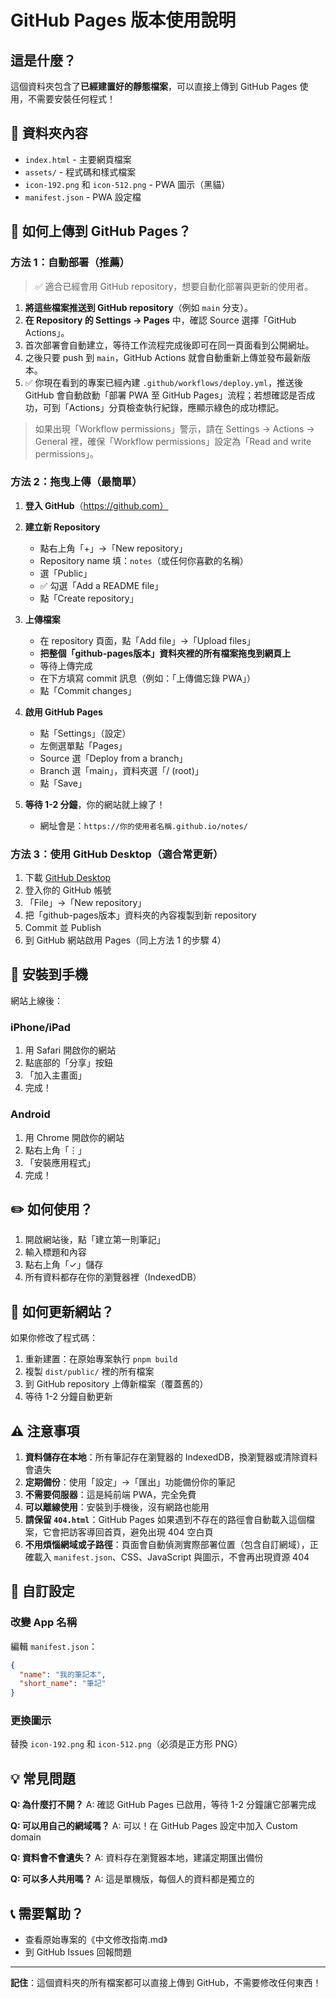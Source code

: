 # GitHub Pages 版本使用說明

## 這是什麼？

這個資料夾包含了**已經建置好的靜態檔案**，可以直接上傳到 GitHub Pages 使用，不需要安裝任何程式！

## 📁 資料夾內容

- `index.html` - 主要網頁檔案
- `assets/` - 程式碼和樣式檔案
- `icon-192.png` 和 `icon-512.png` - PWA 圖示（黑貓）
- `manifest.json` - PWA 設定檔

## 🚀 如何上傳到 GitHub Pages？

### 方法 1：自動部署（推薦）

> ✅ 適合已經會用 GitHub repository，想要自動化部署與更新的使用者。

1. **將這些檔案推送到 GitHub repository**（例如 `main` 分支）。
2. **在 Repository 的 Settings → Pages** 中，確認 Source 選擇「GitHub Actions」。
3. 首次部署會自動建立，等待工作流程完成後即可在同一頁面看到公開網址。
4. 之後只要 push 到 `main`，GitHub Actions 就會自動重新上傳並發布最新版本。
5. ✅ 你現在看到的專案已經內建 `.github/workflows/deploy.yml`，推送後 GitHub 會自動啟動「部署 PWA 至 GitHub Pages」流程；若想確認是否成功，可到「Actions」分頁檢查執行紀錄，應顯示綠色的成功標記。

> 如果出現「Workflow permissions」警示，請在 Settings → Actions → General 裡，確保「Workflow permissions」設定為「Read and write permissions」。

### 方法 2：拖曳上傳（最簡單）

1. **登入 GitHub**（https://github.com）

2. **建立新 Repository**
   - 點右上角「+」→「New repository」
   - Repository name 填：`notes`（或任何你喜歡的名稱）
   - 選「Public」
   - ✅ 勾選「Add a README file」
   - 點「Create repository」

3. **上傳檔案**
   - 在 repository 頁面，點「Add file」→「Upload files」
   - **把整個「github-pages版本」資料夾裡的所有檔案拖曳到網頁上**
   - 等待上傳完成
   - 在下方填寫 commit 訊息（例如：「上傳備忘錄 PWA」）
   - 點「Commit changes」

4. **啟用 GitHub Pages**
   - 點「Settings」（設定）
   - 左側選單點「Pages」
   - Source 選「Deploy from a branch」
   - Branch 選「main」，資料夾選「/ (root)」
   - 點「Save」

5. **等待 1-2 分鐘**，你的網站就上線了！
   - 網址會是：`https://你的使用者名稱.github.io/notes/`

### 方法 3：使用 GitHub Desktop（適合常更新）

1. 下載 [GitHub Desktop](https://desktop.github.com/)
2. 登入你的 GitHub 帳號
3. 「File」→「New repository」
4. 把「github-pages版本」資料夾的內容複製到新 repository
5. Commit 並 Publish
6. 到 GitHub 網站啟用 Pages（同上方法 1 的步驟 4）

## 📱 安裝到手機

網站上線後：

### iPhone/iPad
1. 用 Safari 開啟你的網站
2. 點底部的「分享」按鈕
3. 「加入主畫面」
4. 完成！

### Android
1. 用 Chrome 開啟你的網站
2. 點右上角「⋮」
3. 「安裝應用程式」
4. 完成！

## ✏️ 如何使用？

1. 開啟網站後，點「建立第一則筆記」
2. 輸入標題和內容
3. 點右上角「✓」儲存
4. 所有資料都存在你的瀏覽器裡（IndexedDB）

## 🔄 如何更新網站？

如果你修改了程式碼：

1. 重新建置：在原始專案執行 `pnpm build`
2. 複製 `dist/public/` 裡的所有檔案
3. 到 GitHub repository 上傳新檔案（覆蓋舊的）
4. 等待 1-2 分鐘自動更新

## ⚠️ 注意事項

1. **資料儲存在本地**：所有筆記存在瀏覽器的 IndexedDB，換瀏覽器或清除資料會遺失
2. **定期備份**：使用「設定」→「匯出」功能備份你的筆記
3. **不需要伺服器**：這是純前端 PWA，完全免費
4. **可以離線使用**：安裝到手機後，沒有網路也能用
5. **請保留 `404.html`**：GitHub Pages 如果遇到不存在的路徑會自動載入這個檔案，它會把訪客導回首頁，避免出現 404 空白頁
6. **不用煩惱網域或子路徑**：頁面會自動偵測實際部署位置（包含自訂網域），正確載入 `manifest.json`、CSS、JavaScript 與圖示，不會再出現資源 404

## 🎨 自訂設定

### 改變 App 名稱
編輯 `manifest.json`：
```json
{
  "name": "我的筆記本",
  "short_name": "筆記"
}
```

### 更換圖示
替換 `icon-192.png` 和 `icon-512.png`（必須是正方形 PNG）

## 💡 常見問題

**Q: 為什麼打不開？**
A: 確認 GitHub Pages 已啟用，等待 1-2 分鐘讓它部署完成

**Q: 可以用自己的網域嗎？**
A: 可以！在 GitHub Pages 設定中加入 Custom domain

**Q: 資料會不會遺失？**
A: 資料存在瀏覽器本地，建議定期匯出備份

**Q: 可以多人共用嗎？**
A: 這是單機版，每個人的資料都是獨立的

## 📞 需要幫助？

- 查看原始專案的《中文修改指南.md》
- 到 GitHub Issues 回報問題

---

**記住**：這個資料夾的所有檔案都可以直接上傳到 GitHub，不需要修改任何東西！

